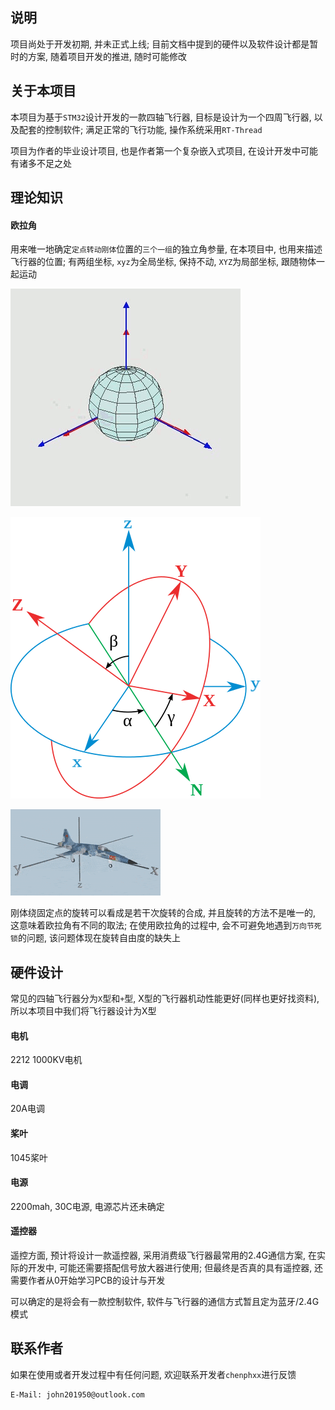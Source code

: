 ## 说明

项目尚处于开发初期, 并未正式上线; 目前文档中提到的硬件以及软件设计都是暂时的方案, 随着项目开发的推进, 随时可能修改 

## 关于本项目

本项目为基于`STM32`设计开发的一款四轴飞行器, 目标是设计为一个四周飞行器, 以及配套的控制软件; 满足正常的飞行功能, 操作系统采用`RT-Thread` 

项目为作者的毕业设计项目, 也是作者第一个复杂嵌入式项目, 在设计开发中可能有诸多不足之处 

## 理论知识

#### 欧拉角

用来唯一地确定`定点转动刚体`位置的`三个一组`的独立角参量, 在本项目中, 也用来描述飞行器的位置; 有两组坐标, `xyz`为全局坐标, 保持不动, `XYZ`为局部坐标, 跟随物体一起运动 

![](sources/欧拉角运动.gif) 

![](sources/欧拉角坐标系.png)

![](sources/欧拉角旋转演示.gif) 

刚体绕固定点的旋转可以看成是若干次旋转的合成, 并且旋转的方法不是唯一的, 这意味着欧拉角有不同的取法; 在使用欧拉角的过程中, 会不可避免地遇到`万向节死锁`的问题, 该问题体现在旋转自由度的缺失上 

## 硬件设计

常见的四轴飞行器分为`X`型和`+`型, X型的飞行器机动性能更好(同样也更好找资料), 所以本项目中我们将飞行器设计为X型 

#### 电机

2212 1000KV电机 

#### 电调

20A电调 

#### 桨叶

1045桨叶 

#### 电源

2200mah, 30C电源, 电源芯片还未确定 

#### 遥控器

遥控方面, 预计将设计一款遥控器, 采用消费级飞行器最常用的2.4G通信方案, 在实际的开发中, 可能还需要搭配信号放大器进行使用; 但最终是否真的具有遥控器, 还需要作者从0开始学习PCB的设计与开发<br>

可以确定的是将会有一款控制软件, 软件与飞行器的通信方式暂且定为蓝牙/2.4G模式 

## 联系作者

如果在使用或者开发过程中有任何问题, 欢迎联系开发者`chenphxx`进行反馈 

```
E-Mail: john201950@outlook.com
```
